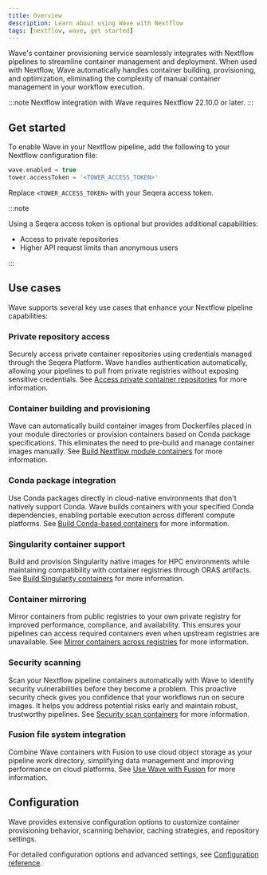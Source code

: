```yaml
---
title: Overview
description: Learn about using Wave with Nextflow
tags: [nextflow, wave, get started]
---
```


Wave's container provisioning service seamlessly integrates with Nextflow pipelines to streamline container management and deployment. When used with Nextflow, Wave automatically handles container building, provisioning, and optimization, eliminating the complexity of manual container management in your workflow execution.

:::note
Nextflow integration with Wave requires Nextflow 22.10.0 or later.
:::

## Get started

To enable Wave in your Nextflow pipeline, add the following to your Nextflow configuration file:

```groovy
wave.enabled = true
tower.accessToken = '<TOWER_ACCESS_TOKEN>'
```

Replace `<TOWER_ACCESS_TOKEN>` with your Seqera access token.

:::note

Using a Seqera access token is optional but provides additional capabilities:

- Access to private repositories
- Higher API request limits than anonymous users

:::

## Use cases

Wave supports several key use cases that enhance your Nextflow pipeline capabilities:

### Private repository access

Securely access private container repositories using credentials managed through the Seqera Platform. Wave handles authentication automatically, allowing your pipelines to pull from private registries without exposing sensitive credentials. See [Access private container repositories](./use-cases.md#access-private-container-repositories) for more information.

### Container building and provisioning

Wave can automatically build container images from Dockerfiles placed in your module directories or provision containers based on Conda package specifications. This eliminates the need to pre-build and manage container images manually. See [Build Nextflow module containers](./use-cases.md#build-nextflow-module-containers) for more information.

### Conda package integration

Use Conda packages directly in cloud-native environments that don't natively support Conda. Wave builds containers with your specified Conda dependencies, enabling portable execution across different compute platforms. See [Build Conda-based containers](./use-cases.md#build-conda-based-containers) for more information.

### Singularity container support

Build and provision Singularity native images for HPC environments while maintaining compatibility with container registries through ORAS artifacts. See [Build Singularity containers](./use-cases.md#build-singularity-containers) for more information.

### Container mirroring

Mirror containers from public registries to your own private registry for improved performance, compliance, and availability. This ensures your pipelines can access required containers even when upstream registries are unavailable. See [Mirror containers across registries](./use-cases.md#mirror-containers-across-registries) for more information.

### Security scanning

Scan your Nextflow pipeline containers automatically with Wave to identify security vulnerabilities before they become a problem. This proactive security check gives you confidence that your workflows run on secure images. It helps you address potential risks early and maintain robust, trustworthy pipelines. See [Security scan containers](./use-cases.md#security-scan-containers) for more information.

### Fusion file system integration

Combine Wave containers with Fusion to use cloud object storage as your pipeline work directory, simplifying data management and improving performance on cloud platforms. See [Use Wave with Fusion](./use-cases.md#use-wave-with-fusion) for more information.

## Configuration

Wave provides extensive configuration options to customize container provisioning behavior, scanning behavior, caching strategies, and repository settings.

For detailed configuration options and advanced settings, see [Configuration reference](./configuration.md).
